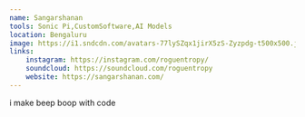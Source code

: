 ```yaml
---
name: Sangarshanan
tools: Sonic Pi,CustomSoftware,AI Models
location: Bengaluru
image: https://i1.sndcdn.com/avatars-77lySZqx1jirX5zS-Zyzpdg-t500x500.jpg
links:
    instagram: https://instagram.com/roguentropy/
    soundcloud: https://soundcloud.com/roguentropy
    website: https://sangarshanan.com/
---
```


i make beep boop with code

